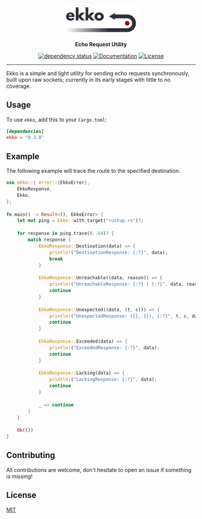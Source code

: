 <div align="center">

<img width="200" src="https://raw.githubusercontent.com/dev-bio/Ekko/master/media/ekko.svg" alt="Ekko - Echo Request Utility"/>

__Echo Request Utility__

[![dependency status](https://deps.rs/crate/ekko/0.3.0/status.svg)](https://deps.rs/crate/ekko/0.3.0)
[![Documentation](https://docs.rs/ekko/badge.svg)](https://docs.rs/ekko)
[![License](https://img.shields.io/crates/l/ekko.svg)](https://choosealicense.com/licenses/mit/)

</div>

---

Ekko is a simple and light utility for sending echo requests synchronously, built upon raw sockets; currently in its early stages with little to no coverage.

## Usage
To use `ekko`, add this to your `Cargo.toml`:

```toml
[dependencies]
ekko = "0.3.0"
```

## Example
The following example will trace the route to the specified destination.
```rust
use ekko::{ error::{EkkoError},
    EkkoResponse,
    Ekko,
};

fn main() -> Result<(), EkkoError> {
    let mut ping = Ekko::with_target("rustup.rs")?;

    for response in ping.trace(0..64)? {
        match response {
            EkkoResponse::Destination(data) => {
                println!("DestinationResponse: {:?}", data);
                break
            }

            EkkoResponse::Unreachable((data, reason)) => {
                println!("UnreachableResponse: {:?} | {:?}", data, reason);
                continue
            }

            EkkoResponse::Unexpected((data, (t, c))) => {
                println!("UnexpectedResponse: ({}, {}), {:?}", t, c, data);
                continue
            }

            EkkoResponse::Exceeded(data) => {
                println!("ExceededResponse: {:?}", data);
                continue
            }

            EkkoResponse::Lacking(data) => {
                println!("LackingResponse: {:?}", data);
                continue
            }

            _ => continue
        }
    }

    Ok(())
}
```

## Contributing
All contributions are welcome, don't hesitate to open an issue if something is missing!

## License
[MIT](https://choosealicense.com/licenses/mit/)
